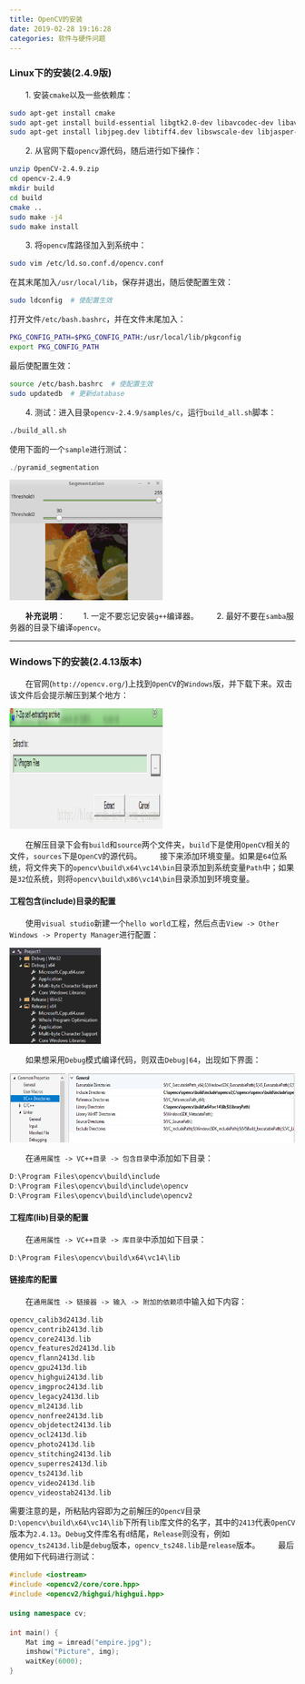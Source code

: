 ```yaml
---
title: OpenCV的安装
date: 2019-02-28 19:16:28
categories: 软件与硬件问题
---
```

### Linux下的安装(2.4.9版)

&emsp;&emsp;1. 安装`cmake`以及一些依赖库：

``` bash
sudo apt-get install cmake
sudo apt-get install build-essential libgtk2.0-dev libavcodec-dev libavformat-dev
sudo apt-get install libjpeg.dev libtiff4.dev libswscale-dev libjasper-dev
```

&emsp;&emsp;2. 从官网下载`opencv`源代码，随后进行如下操作：

``` bash
unzip OpenCV-2.4.9.zip
cd opencv-2.4.9
mkdir build
cd build
cmake ..
sudo make -j4
sudo make install
```

&emsp;&emsp;3. 将`opencv`库路径加入到系统中：

``` bash
sudo vim /etc/ld.so.conf.d/opencv.conf
```

在其末尾加入`/usr/local/lib`，保存并退出，随后使配置生效：

``` bash
sudo ldconfig  # 使配置生效
```

打开文件`/etc/bash.bashrc`，并在文件末尾加入：

``` bash
PKG_CONFIG_PATH=$PKG_CONFIG_PATH:/usr/local/lib/pkgconfig
export PKG_CONFIG_PATH
```

最后使配置生效：

``` bash
source /etc/bash.bashrc  # 使配置生效
sudo updatedb  # 更新database
```

&emsp;&emsp;4. 测试：进入目录`opencv-2.4.9/samples/c`，运行`build_all.sh`脚本：

``` bash
./build_all.sh
```

使用下面的一个`sample`进行测试：

``` cpp
./pyramid_segmentation
```

<img src="./OpenCV的安装/1.png" height="212" width="270">

&emsp;&emsp;**补充说明**：
&emsp;&emsp;1. 一定不要忘记安装`g++`编译器。
&emsp;&emsp;2. 最好不要在`samba`服务器的目录下编译`opencv`。

---

### Windows下的安装(2.4.13版本)

&emsp;&emsp;在官网(`http://opencv.org/`)上找到`OpenCV`的`Windows`版，并下载下来。双击该文件后会提示解压到某个地方：

<img src="./OpenCV的安装/2.png" height="212" width="270">

&emsp;&emsp;在解压目录下会有`build`和`source`两个文件夹，`build`下是使用`OpenCV`相关的文件，`sources`下是`OpenCV`的源代码。
&emsp;&emsp;接下来添加环境变量。如果是`64`位系统，将文件夹下的`opencv\build\x64\vc14\bin`目录添加到系统变量`Path`中；如果是`32`位系统，则将`opencv\build\x86\vc14\bin`目录添加到环境变量。

#### 工程包含(include)目录的配置

&emsp;&emsp;使用`visual studio`新建一个`hello world`工程，然后点击`View -> Other Windows -> Property Manager`进行配置：

<img src="./OpenCV的安装/3.png" height="169" width="161">

&emsp;&emsp;如果想采用`Debug`模式编译代码，则双击`Debug|64`，出现如下界面：

<img src="./OpenCV的安装/4.png" height="122" width="644">

&emsp;&emsp;在`通用属性 -> VC++目录 -> 包含目录`中添加如下目录：

``` cpp
D:\Program Files\opencv\build\include
D:\Program Files\opencv\build\include\opencv
D:\Program Files\opencv\build\include\opencv2
```

#### 工程库(lib)目录的配置

&emsp;&emsp;在`通用属性 -> VC++目录 -> 库目录`中添加如下目录：

``` cpp
D:\Program Files\opencv\build\x64\vc14\lib
```

#### 链接库的配置

&emsp;&emsp;在`通用属性 -> 链接器 -> 输入 -> 附加的依赖项`中输入如下内容：

``` cpp
opencv_calib3d2413d.lib
opencv_contrib2413d.lib
opencv_core2413d.lib
opencv_features2d2413d.lib
opencv_flann2413d.lib
opencv_gpu2413d.lib
opencv_highgui2413d.lib
opencv_imgproc2413d.lib
opencv_legacy2413d.lib
opencv_ml2413d.lib
opencv_nonfree2413d.lib
opencv_objdetect2413d.lib
opencv_ocl2413d.lib
opencv_photo2413d.lib
opencv_stitching2413d.lib
opencv_superres2413d.lib
opencv_ts2413d.lib
opencv_video2413d.lib
opencv_videostab2413d.lib
```

需要注意的是，所粘贴内容即为之前解压的`OpencV`目录`D:\opencv\build\x64\vc14\lib`下所有`lib`库文件的名字，其中的`2413`代表`OpenCV`版本为`2.4.13`。`Debug`文件库名有`d`结尾，`Release`则没有，例如`opencv_ts2413d.lib`是`debug`版本，`opencv_ts248.lib`是`release`版本。
&emsp;&emsp;最后使用如下代码进行测试：

``` cpp
#include <iostream>
#include <opencv2/core/core.hpp>
#include <opencv2/highgui/highgui.hpp>
​
using namespace cv;
​
int main() {
    Mat img = imread("empire.jpg");
    imshow("Picture", img);
    waitKey(6000);
}
```